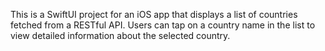 This is a SwiftUI project for an iOS app that displays a list of countries fetched from a RESTful API. Users can tap on a country name in the list to view detailed information about the selected country.
